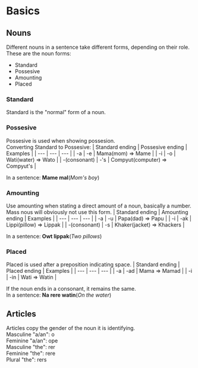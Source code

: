 # Basics
## Nouns
Different nouns in a sentence take different forms, depending on their role.  
These are the noun forms:
+ Standard
+ Possesive
+ Amounting
+ Placed
### Standard
Standard is the "normal" form of a noun.
### Possesive
Possesive is used when showing possesion.  
Converting Standard to Possesive:
| Standard ending | Possesive ending | Examples |
| --- | --- | --- |
| -a | -e | Mama(mom) => Mame |
| -i | -o | Wati(water) => Wato |
| -(consonant) | -'s | Compyut(computer) => Compyut's |

In a sentence: **Mame mal**(_Mom's boy_)
### Amounting
Use amounting when stating a direct amount of a noun, basically a number. Mass nous will obviously not use this form.
| Standard ending | Amounting ending | Examples |
| --- | --- | --- |
| -a | -u | Papa(dad) => Papu |
| -i | -ak | Lippi(pillow) => Lippak |
| -(consonant) | -s | Khaker(jacket) => Khackers |

In a sentence: **Owt lippak**(_Two pillows_)
### Placed
Placed is used after a preposition indicating space.
| Standard ending | Placed ending | Examples |
| --- | --- | --- |
| -a | -ad | Mama => Mamad |
| -i | -in | Wati => Watin |

If the noun ends in a consonant, it remains the same.  
In a sentence: **Na rere watin**(_On the water_)
## Articles
Articles copy the gender of the noun it is identifying.  
Masculine "a/an": o  
Feminine "a/an": ope  
Masculine "the": rer  
Feminine "the": rere  
Plural "the": rers  
